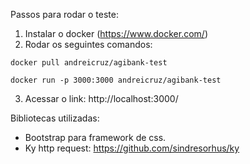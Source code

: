 Passos para rodar o teste:
1. Instalar o docker (https://www.docker.com/)
2. Rodar os seguintes comandos:
```
docker pull andreicruz/agibank-test

docker run -p 3000:3000 andreicruz/agibank-test
```
3. Acessar o link: http://localhost:3000/

Bibliotecas utilizadas:
- Bootstrap para framework de css.
- Ky http request: https://github.com/sindresorhus/ky
